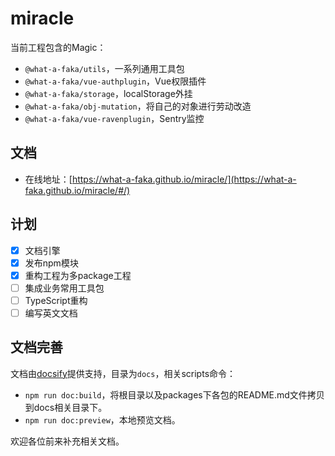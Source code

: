 # miracle
当前工程包含的Magic：
- `@what-a-faka/utils`，一系列通用工具包
- `@what-a-faka/vue-authplugin`，Vue权限插件
- `@what-a-faka/storage`，localStorage外挂
- `@what-a-faka/obj-mutation`，将自己的对象进行劳动改造
- `@what-a-faka/vue-ravenplugin`，Sentry监控

## 文档
- 在线地址：[https://what-a-faka.github.io/miracle/](https://what-a-faka.github.io/miracle/#/)

## 计划
- [x] 文档引擎
- [x] 发布npm模块
- [x] 重构工程为多package工程
- [ ] 集成业务常用工具包
- [ ] TypeScript重构
- [ ] 编写英文文档

## 文档完善
文档由[docsify](https://github.com/docsifyjs/docsify)提供支持，目录为`docs`，相关scripts命令：
- `npm run doc:build`，将根目录以及packages下各包的README.md文件拷贝到docs相关目录下。
- `npm run doc:preview`，本地预览文档。

欢迎各位前来补充相关文档。



